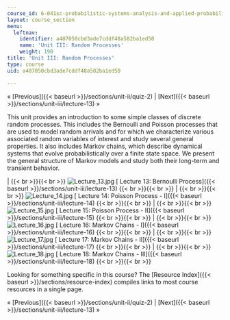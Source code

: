 ```yaml
---
course_id: 6-041sc-probabilistic-systems-analysis-and-applied-probability-fall-2013
layout: course_section
menu:
  leftnav:
    identifier: a407050cbd3ade7cddf48a582ba1ed50
    name: 'Unit III: Random Processes'
    weight: 190
title: 'Unit III: Random Processes'
type: course
uid: a407050cbd3ade7cddf48a582ba1ed50

---
```


« [Previous]({{< baseurl >}}/sections/unit-ii/quiz-2) | [Next]({{< baseurl >}}/sections/unit-iii/lecture-13) »

This unit provides an introduction to some simple classes of discrete random processes. This includes the Bernoulli and Poisson processes that are used to model random arrivals and for which we characterize various associated random variables of interest and study several general properties. It also includes Markov chains, which describe dynamical systems that evolve probabilistically over a finite state space. We present the general structure of Markov models and study both their long-term and transient behavior.

|  {{< br >}}{{< br >}} ![Lecture_13.jpg](/coursemedia/6-041sc-probabilistic-systems-analysis-and-applied-probability-fall-2013/bcf17d2fc994989ef1a62839e988cdea_Lecture_13.jpg) [ Lecture 13: Bernoulli Process]({{< baseurl >}}/sections/unit-iii/lecture-13) {{< br >}}{{< br >}}  |  {{< br >}}{{< br >}} ![Lecture_14.jpg](/coursemedia/6-041sc-probabilistic-systems-analysis-and-applied-probability-fall-2013/b9168b0440aeb34f736e987f8f0cc04e_Lecture_14.jpg) [ Lecture 14: Poisson Process - I]({{< baseurl >}}/sections/unit-iii/lecture-14) {{< br >}}{{< br >}}  |  {{< br >}}{{< br >}} ![Lecture_15.jpg](/coursemedia/6-041sc-probabilistic-systems-analysis-and-applied-probability-fall-2013/c01bc33e8b9b8adba08a877a749a35d4_Lecture_15.jpg) [ Lecture 15: Poisson Process - II]({{< baseurl >}}/sections/unit-iii/lecture-15) {{< br >}}{{< br >}}  |  {{< br >}}{{< br >}} ![Lecture_16.jpg](/coursemedia/6-041sc-probabilistic-systems-analysis-and-applied-probability-fall-2013/de1d3cd7b9ea6e271478cda527a3a164_Lecture_16.jpg) [ Lecture 16: Markov Chains - I]({{< baseurl >}}/sections/unit-iii/lecture-16) {{< br >}}{{< br >}}  |  {{< br >}}{{< br >}} ![Lecture_17.jpg](/coursemedia/6-041sc-probabilistic-systems-analysis-and-applied-probability-fall-2013/bd8d35f186aa463755bdb7a7f51c7fc8_Lecture_17.jpg) [ Lecture 17: Markov Chains - II]({{< baseurl >}}/sections/unit-iii/lecture-17) {{< br >}}{{< br >}}  |  {{< br >}}{{< br >}} ![Lecture_18.jpg](/coursemedia/6-041sc-probabilistic-systems-analysis-and-applied-probability-fall-2013/d1ec6aa20e05034081f9962d7bf22691_Lecture_18.jpg) [ Lecture 18: Markov Chains - III]({{< baseurl >}}/sections/unit-iii/lecture-18) {{< br >}}{{< br >}}  

Looking for something specific in this course? The [Resource Index]({{< baseurl >}}/sections/resource-index) compiles links to most course resources in a single page.

« [Previous]({{< baseurl >}}/sections/unit-ii/quiz-2) | [Next]({{< baseurl >}}/sections/unit-iii/lecture-13) »